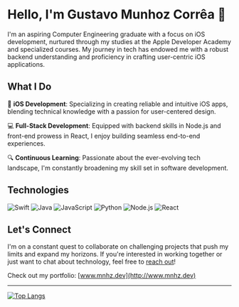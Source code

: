 # Hello, I'm Gustavo Munhoz Corrêa 👋

I'm an aspiring Computer Engineering graduate with a focus on iOS development, nurtured through my studies at the Apple Developer Academy and specialized courses. My journey in tech has endowed me with a robust backend understanding and proficiency in crafting user-centric iOS applications.

## What I Do

🍏 **iOS Development**: Specializing in creating reliable and intuitive iOS apps, blending technical knowledge with a passion for user-centered design.

💻 **Full-Stack Development**: Equipped with backend skills in Node.js and front-end prowess in React, I enjoy building seamless end-to-end experiences.

🔍 **Continuous Learning**: Passionate about the ever-evolving tech landscape, I'm constantly broadening my skill set in software development.

## Technologies

![Swift](https://img.shields.io/badge/-Swift-F05138?style=for-the-badge&logo=swift&logoColor=white)
![Java](https://img.shields.io/badge/-Java-007396?style=for-the-badge&logo=java&logoColor=white)
![JavaScript](https://img.shields.io/badge/-JavaScript-F7DF1E?style=for-the-badge&logo=javascript&logoColor=black)
![Python](https://img.shields.io/badge/-Python-3776AB?style=for-the-badge&logo=python&logoColor=white)
![Node.js](https://img.shields.io/badge/-Node.js-339933?style=for-the-badge&logo=nodedotjs&logoColor=white)
![React](https://img.shields.io/badge/-React-61DAFB?style=for-the-badge&logo=react&logoColor=black)

## Let's Connect

I'm on a constant quest to collaborate on challenging projects that push my limits and expand my horizons. If you're interested in working together or just want to chat about technology, feel free to [reach out](https://www.linkedin.com/in/gmcorrea/)!

Check out my portfolio: [www.mnhz.dev](http://www.mnhz.dev)

---

[![Top Langs](https://github-readme-stats.vercel.app/api/top-langs/?username=gustavo-munhoz&layout=compact&theme=synthwave&langs_count=4&hide=html,css)](https://github.com/anuraghazra/github-readme-stats)
